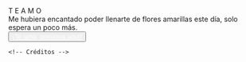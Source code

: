 <!DOCTYPE html>
<html lang="es">

<head>
    <meta charset="UTF-8">
    <meta http-equiv="X-UA-Compatible" content="IE=edge">
    <meta name="viewport" content="width=device-width, initial-scale=1.0">
    <link rel="stylesheet" href="css/style.css">
    <link rel="icon" href="img/flowers.png" type="image/x-icon">
    <title>Ivonne</title>
</head>

<body>
    <div class="greetings">
        <span>T</span>
        <span>E</span>
        <span></span>
        <span>A</span>
        <span>M</span>
        <span>O</span>
    </div>
    <div class="description">
        <span>Me hubiera encantado poder llenarte de flores amarillas este día, solo espera un poco más.</span>
    </div>
    <div class="button">
        <button class="botones">
            <a href="flower.html" style="color: #fff;">¡Te amo, presiona aquí!</a>
        </button>
    </div>

    <!-- Créditos -->
    
</body>

</html>
